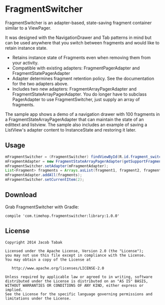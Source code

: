 FragmentSwitcher
================

FragmentSwitcher is an adapter-based, state-saving fragment container similar to a ViewPager.

It was designed with the NavigationDrawer and Tab patterns in mind but can be used
anywhere that you switch between fragments and would like to retain instance state.

* Retains instance state of Fragments even when removing them from your activity.
* Compatible with existing adapters: FragmentPagerAdapter and FragmentStatePagerAdapter
* Adapter determines fragment retention policy.  See the documentation for the two adapters above.
* Includes two new adapters: FragmentArrayPagerAdapter and FragmentStateArrayPagerAdapter. You do
longer have to subclass PagerAdapter to use FragmentSwitcher, just supply an array of fragments.

The sample app shows a demo of a navigation drawer with 100 fragments in a 
FragmentStateArrayPagerAdapter that can maintain the state of an edittext and listview.  The sample
also includes an example of saving a ListView's adapter content to InstanceState and restoring it
later.

Usage
-----

```java
mFragmentSwitcher = (FragmentSwitcher) findViewById(R.id.fragment_switcher)
mFragmentAdapter = new FragmentStateArrayPagerAdapter(getSupportFragmentManager());
mFragmentSwitcher.setAdapter(mFragmentAdapter);
List<Fragment> fragments = Arrays.asList(fragment1, fragment2, fragment3);
mFragmentAdapter.addAll(fragments);
mFragmentSwitcher.setCurrentItem(2);
```

Download
--------
Grab FragmentSwitcher with Gradle:

    compile 'com.timehop.fragmentswitcher:library:1.0.0'

License
-------
    Copyright 2014 Jacob Tabak

    Licensed under the Apache License, Version 2.0 (the "License");
    you may not use this file except in compliance with the License.
    You may obtain a copy of the License at

       http://www.apache.org/licenses/LICENSE-2.0

    Unless required by applicable law or agreed to in writing, software
    distributed under the License is distributed on an "AS IS" BASIS,
    WITHOUT WARRANTIES OR CONDITIONS OF ANY KIND, either express or implied.
    See the License for the specific language governing permissions and
    limitations under the License.
